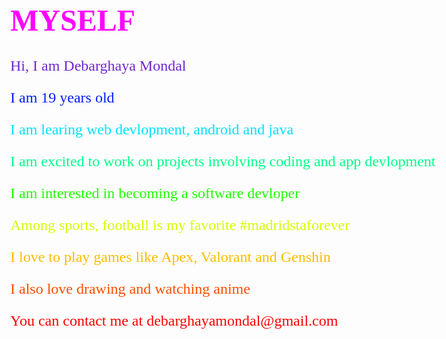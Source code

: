 <!DOCTYPE html>
<html>
<body style="font-family:monotype corsiva;font-size:150%;">
<h1 style="color:#ff00ff;">MYSELF</h1>
<p style="color:#7226cf;">Hi, I am Debarghaya Mondal</p>
<p style="color:#001eff;">I am 19 years old</p>
<p style="color:#00e1ff;">I am learing web devlopment, android and java</p>
<p style="color:#00ff88;">I am excited to work on projects involving coding and app devlopment</p>
<p style="color:#1eff00;">I am interested in becoming a software devloper</p>
<p style="color:#d4ff00;">Among sports, football is my favorite #madridstaforever</p>
<p style="color:#ffbb00;">I love to play games like Apex, Valorant and Genshin</p>
<p style="color:#ff4d00;">I also love drawing and watching anime</p>
<p style="color:#ff0000;">You can contact me at debarghayamondal@gmail.com</p>
</body>
</html>


